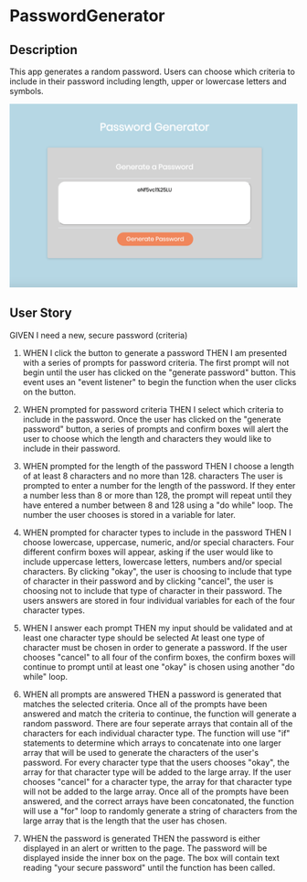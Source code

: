 # PasswordGenerator

## Description
This app generates a random password. Users can choose which criteria to include in their password including length, upper or lowercase letters and symbols. 

![](password.png)

## User Story
GIVEN I need a new, secure password (criteria)

1. WHEN I click the button to generate a password
   THEN I am presented with a series of prompts for password criteria.
        The first prompt will not begin until the user has clicked on the "generate password" button. This event uses an "event listener" to begin the function when the user clicks on the button.

2. WHEN prompted for password criteria
   THEN I select which criteria to include in the password.
        Once the user has clicked on the "generate password" button, a series of prompts and confirm boxes will alert the user to choose which the length and characters they would like to include in their password.

3. WHEN prompted for the length of the password
   THEN I choose a length of at least 8 characters and no more than 128. characters
        The user is prompted to enter a number for the length of the password. If they enter a number less than 8 or more than 128, the prompt will repeat until they have entered a number between 8 and 128 using a "do while" loop. The number the user chooses is stored in a variable for later.

4. WHEN prompted for character types to include in the password
   THEN I choose lowercase, uppercase, numeric, and/or special characters.
        Four different confirm boxes will appear, asking if the user would like to include uppercase letters, lowercase letters, numbers and/or special characters. By clicking "okay", the user is choosing to include that type of character in their password and by clicking "cancel", the user is choosing not to include that type of character in their password. The users answers are stored in four individual variables for each of the four character types.

5. WHEN I answer each prompt
   THEN my input should be validated and at least one character type should be selected 
        At least one type of character must be chosen in order to generate a password. If the user chooses "cancel" to all four of the confirm boxes, the confirm boxes will continue to prompt until at least one "okay" is chosen using another "do while" loop.

6. WHEN all prompts are answered
   THEN a password is generated that matches the selected criteria.
        Once all of the prompts have been answered and match the criteria to continue, the function will generate a random password. There are four seperate arrays that contain all of the characters for each individual character type. The function will use "if" statements to determine which arrays to concatenate into one larger array that will be used to generate the characters of the user's password. For every character type that the users chooses "okay", the array for that character type will be added to the large array. If the user chooses "cancel" for a character type, the array for that character type will not be added to the large array. Once all of the prompts have been answered, and the correct arrays have been concatonated, the function will use a "for" loop to randomly generate a string of characters from the large array that is the length that the user has chosen.

7. WHEN the password is generated
   THEN the password is either displayed in an alert or written to the page.
        The password will be displayed inside the inner box on the page. The box will contain text reading "your secure password" until the function has been called.
